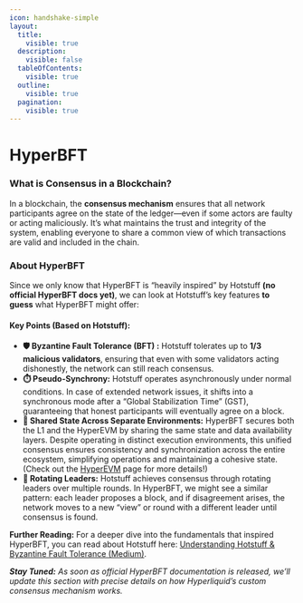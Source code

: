 ```yaml
---
icon: handshake-simple
layout:
  title:
    visible: true
  description:
    visible: false
  tableOfContents:
    visible: true
  outline:
    visible: true
  pagination:
    visible: true
---
```


# HyperBFT

### What is Consensus in a Blockchain?

In a blockchain, the **consensus mechanism** ensures that all network participants agree on the state of the ledger—even if some actors are faulty or acting maliciously. It’s what maintains the trust and integrity of the system, enabling everyone to share a common view of which transactions are valid and included in the chain.

### About HyperBFT

Since we only know that HyperBFT is “heavily inspired” by Hotstuff **(no official HyperBFT docs yet)**, we can look at Hotstuff’s key features **to guess** what HyperBFT might offer:

#### **Key Points (Based on Hotstuff):**

* **🛡️ Byzantine Fault Tolerance (BFT) :** Hotstuff tolerates up to **1/3 malicious validators**, ensuring that even with some validators acting dishonestly, the network can still reach consensus.
* **⏱️ Pseudo-Synchrony:** Hotstuff operates asynchronously under normal conditions. In case of extended network issues, it shifts into a synchronous mode after a “Global Stabilization Time” (GST), guaranteeing that honest participants will eventually agree on a block.
* **👥 Shared State Across Separate Environments:** HyperBFT secures both the L1 and the HyperEVM by sharing the same state and data availability layers. Despite operating in distinct execution environments, this unified consensus ensures consistency and synchronization across the entire ecosystem, simplifying operations and maintaining a cohesive state. (Check out the [HyperEVM](hyperevm.md) page for more details!)
* **🔄 Rotating Leaders:** Hotstuff achieves consensus through rotating leaders over multiple rounds. In HyperBFT, we might see a similar pattern: each leader proposes a block, and if disagreement arises, the network moves to a new “view” or round with a different leader until consensus is found.

**Further Reading:** For a deeper dive into the fundamentals that inspired HyperBFT, you can read about Hotstuff here: [Understanding Hotstuff & Byzantine Fault Tolerance (Medium)](https://medium.com/@Elifhilalumucu/understanding-hotstuff-and-byzantine-fault-tolerance-393ca878173f).

_**Stay Tuned:** As soon as official HyperBFT documentation is released, we’ll update this section with precise details on how Hyperliquid’s custom consensus mechanism works._
